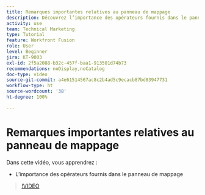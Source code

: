 ```yaml
---
title: Remarques importantes relatives au panneau de mappage
description: Découvrez l’importance des opérateurs fournis dans le panneau de mappage dans  [!DNL Adobe Workfront Fusion].
activity: use
team: Technical Marketing
type: Tutorial
feature: Workfront Fusion
role: User
level: Beginner
jira: KT-9003
exl-id: 2f5a2088-b32c-457f-baa1-913501d74b73
recommendations: noDisplay,noCatalog
doc-type: video
source-git-commit: a4e61514567ac8c2b4ad5c9ecacb87bd83947731
workflow-type: ht
source-wordcount: '38'
ht-degree: 100%

---
```


# Remarques importantes relatives au panneau de mappage

Dans cette vidéo, vous apprendrez :

* L’importance des opérateurs fournis dans le panneau de mappage

>[!VIDEO](https://video.tv.adobe.com/v/335263/?quality=12&learn=on)
